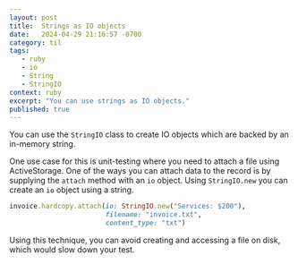 ```yaml
---
layout: post
title:  Strings as IO objects
date:   2024-04-29 21:16:57 -0700
category: til
tags: 
   - ruby
   - io
   - String
   - StringIO
context: ruby
excerpt: "You can use strings as IO objects."
published: true
---
```


You can use the `StringIO` class to create IO objects which are backed by an
in-memory string.

One use case for this is unit-testing where you need to attach a file using
ActiveStorage. One of the ways you can attach data to the record is by
supplying the `attach` method with an `io` object. Using `StringIO.new` you can
create an `io` object using a string.

```ruby
invoice.hardcopy.attach(io: StringIO.new("Services: $200"),
                        filename: "invoice.txt",
                        content_type: "txt")
```

Using this technique, you can avoid creating and accessing a file on disk, which
would slow down your test.